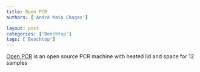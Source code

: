 ```yaml
---
title: Open PCR
authors: ['André Maia Chagas']

layout: post
categories: ['Benchtop']
tags: ['Benchtop']
---
```


[Open PCR](https://openpcr.org/) is an open source PCR machine with heated lid and space for 12 samples
